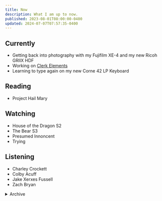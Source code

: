 ```yaml
---
title: Now
description: What I am up to now.
published: 2023-08-01T08:00:00-0400
updated: 2024-07-07T07:57:35-0400
---
```


## Currently

- Getting back into photography with my Fujifilm XE-4 and my new Ricoh GRIIX HDF
- Working on [Clerk Elements](https://clerk.com/docs/elements/overview)
- Learning to type again on my new Corne 42 LP Keyboard

## Reading

- Project Hail Mary

## Watching

- House of the Dragon S2
- The Bear S3
- Presumed Innoncent
- Trying

## Listening

- Charley Crockett
- Colby Acuff
- Jake Xerxes Fussell
- Zach Bryan

<details>
<summary>Archive</summary>

- Attend Figma Config 2024
- Watched Your Honor
- Watched Sugar season 1
- Watched Fallout season 1
- Watched Mare of Easttown
- Watched American Rust season 1 & 2
- Watched Manhunt season 1

</details>
